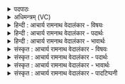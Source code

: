 <details><summary>पदपाठः</summary>

पु꣣नाना꣡सः꣢। च꣣मूष꣡दः꣢। च꣣मू। स꣡दः꣢꣯। ग꣡च्छ꣢꣯न्तः। वा꣣यु꣢म्। अ꣣श्वि꣡ना꣢। ते। नः꣣। धत्त। सुवी꣡र्य꣢म्। सु꣣। वी꣡र्य꣢꣯म्। ११७९।
</details>

<details><summary>अधिमन्त्रम् (VC)</summary>

- पवमानः सोमः
- असितः काश्यपो देवलो वा
- गायत्री
- षड्जः
</details>

<details><summary>हिन्दी : आचार्य रामनाथ वेदालंकार - विषयः</summary>

आगे फिर ब्रह्मानन्द का ही विषय है।
</details>

<details><summary>हिन्दी : आचार्य रामनाथ वेदालंकार - पदार्थः</summary>

पदार्थान्वयभाषाः -  (पुनानासः)पवित्रता देते हुए, (चमूषदः)आत्मा एवं बुद्धिरूप कटोरों में स्थित और(वायुम्)गतिशील मन में तथा(अश्विना)प्राण-अपान में(गच्छन्तः)जाते हुए(ते)वे तुम सोम अर्थात् ब्रह्मानन्द-रस(नः)हमें(सुवीर्यम्)श्रेष्ठ वीर्ययुक्त दिव्यधन(धत्त)प्रदान करो ॥२॥
</details>

<details><summary>हिन्दी : आचार्य रामनाथ वेदालंकार - भावार्थः</summary>

भावार्थभाषाः -  ब्रह्मानन्द को प्राप्त हो जाने पर मन तथा बुद्धि की पवित्रता,प्राण-अपान की कार्यक्षमता और आध्यात्मिक धन स्वयं ही उपासक के पास दौड़े चले आते हैं ॥२॥
</details>

<details><summary>संस्कृत : आचार्य रामनाथ वेदालंकार - विषयः</summary>

अथ पुनरपि ब्रह्मानन्दविषय उच्यते।
</details>

<details><summary>संस्कृत : आचार्य रामनाथ वेदालंकार - पदार्थः</summary>

पदार्थान्वयभाषाः -  (पुनानासः)पवित्रतां प्रयच्छन्तः, (चमूषदः)चम्वोः आत्मबुद्धिरूपयोः पात्रयोः स्थिताः,किं च(वायुम्)गतिशीलं मनः(अश्विना)आश्विनौ प्राणापानौ च(गच्छन्तः)प्राप्नुवन्तः(ते)ते यूयं सोमाः ब्रह्मानन्दरसाः(नः)अस्मभ्यम्(सुवीर्यम्)श्रेष्ठवीर्ययुक्तं दिव्यं धनम्(धत्त)प्रयच्छत ॥२॥
</details>

<details><summary>संस्कृत : आचार्य रामनाथ वेदालंकार - भावार्थः</summary>

भावार्थभाषाः -  ब्रह्मानन्दे प्राप्ते सत्यात्ममनोबुद्धीनां पवित्रता प्राणापानयोः कार्यक्षमताऽऽध्यात्मिकं धनं च स्वयमेवोपासकं प्रति प्रद्रवन्ति ॥२॥
</details>

<details><summary>संस्कृत : आचार्य रामनाथ वेदालंकार - पादटिप्पनी</summary>

टिप्पणी:   १.ऋ० ९।८।२,‘धत्त’इत्यत्र ‘धान्तु’।
</details>
